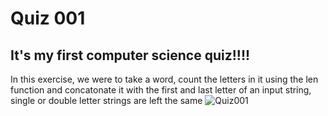 # Quiz 001
## It's my first computer science quiz!!!! 
In this exercise, we were to take a word, count the letters in it using the len function and concatonate it with the first and last letter of an input string, single or double letter strings are left the same
![Quiz001](https://github.com/Amine-Itani/Unit-1/assets/123438294/e60f231a-387d-4326-9f3c-4e91243e8f08)
